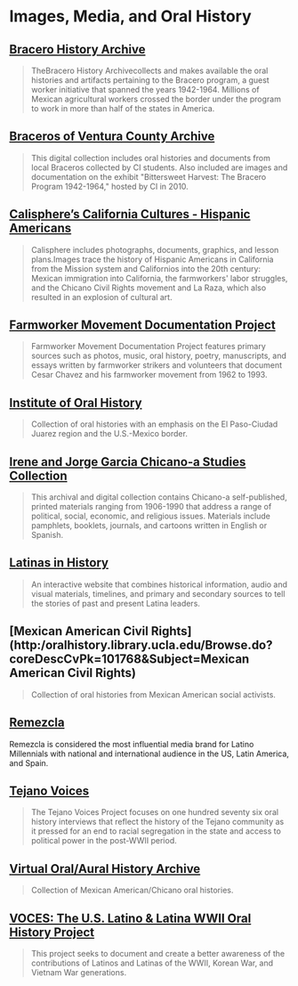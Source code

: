 # Images, Media, and Oral History

## [Bracero History Archive](http:/braceroarchive.org/)

> TheBracero History Archivecollects and makes available the oral histories and artifacts pertaining to the Bracero program, a guest worker initiative that spanned the years 1942-1964. Millions of Mexican agricultural workers crossed the border under the program to work in more than half of the states in America.

## [Braceros of Ventura County Archive](http:/repository.library.csuci.edu/handle/10139/2754)

> This digital collection includes oral histories and documents from local Braceros collected by CI students. Also included are images and documentation on the exhibit "Bittersweet Harvest: The Bracero Program 1942-1964," hosted by CI in 2010.

## [Calisphere’s California Cultures - Hispanic Americans](http:/www.calisphere.universityofcalifornia.edu/calcultures/ethnic_groups/ethnic3.html)

> Calisphere includes photographs, documents, graphics, and lesson plans.Images trace the history of Hispanic Americans in California from the Mission system and Californios into the 20th century: Mexican immigration into California, the farmworkers' labor struggles, and the Chicano Civil Rights movement and La Raza, which also resulted in an explosion of cultural art.

## [Farmworker Movement Documentation Project](http:/farmworkermovement.com/medias/)

> Farmworker Movement Documentation Project features primary sources such as photos, music, oral history, poetry, manuscripts, and essays written by farmworker strikers and volunteers that document Cesar Chavez and his farmworker movement from 1962 to 1993.

## [Institute of Oral History](http:/digitalcommons.utep.edu/oral_history/)

> Collection of oral histories with an emphasis on the El Paso-Ciudad Juarez region and the U.S.-Mexico border.

## [Irene and Jorge Garcia Chicano-a Studies Collection](http:/repository.library.csuci.edu/handle/10139/6501)

> This archival and digital collection contains Chicano-a self-published, printed materials ranging from 1906-1990 that address a range of political, social, economic, and religious issues. Materials include pamphlets, booklets, journals, and cartoons written in English or Spanish.

## [Latinas in History](http:/depthome.brooklyn.cuny.edu/latinashistory/latinashistory.html)

> An interactive website that combines historical information, audio and visual materials, timelines, and primary and secondary sources to tell the stories of past and present Latina leaders.

## [Mexican American Civil Rights](http:/oralhistory.library.ucla.edu/Browse.do?coreDescCvPk=101768&Subject=Mexican American Civil Rights)

> Collection of oral histories from Mexican American social activists.

## [Remezcla](http://remezcla.com/culture/university-arizona-mexican-history/)

Remezcla is considered the most influential media brand for Latino Millennials with national and international audience in the US, Latin America, and Spain.



## [Tejano Voices](http:/library.uta.edu/tejanovoices/)

> The Tejano Voices Project focuses on one hundred seventy six oral history interviews that reflect the history of the Tejano community as it pressed for an end to racial segregation in the state and access to political power in the post-WWII period.

## [Virtual Oral/Aural History Archive](http:/symposia.library.csulb.edu/iii/cpro/CommunityViewPage.external;jsessionid=2A10B69B5FA7E5D9647195EE9C59ED91?lang=eng&sp=1000031&suite=def)

> Collection of Mexican American/Chicano oral histories.

## [VOCES: The U.S. Latino & Latina WWII Oral History Project](http:/www.lib.utexas.edu/voces/)

> This project seeks to document and create a better awareness of the contributions of Latinos and Latinas of the WWII, Korean War, and Vietnam War generations.



